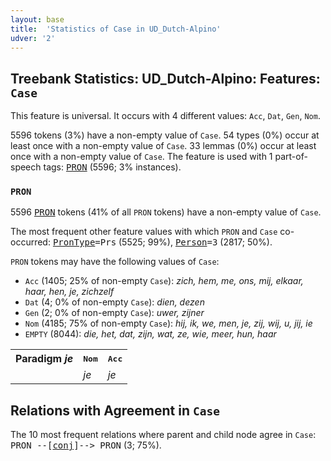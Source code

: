 ```yaml
---
layout: base
title:  'Statistics of Case in UD_Dutch-Alpino'
udver: '2'
---
```


## Treebank Statistics: UD_Dutch-Alpino: Features: `Case`

This feature is universal.
It occurs with 4 different values: `Acc`, `Dat`, `Gen`, `Nom`.

5596 tokens (3%) have a non-empty value of `Case`.
54 types (0%) occur at least once with a non-empty value of `Case`.
33 lemmas (0%) occur at least once with a non-empty value of `Case`.
The feature is used with 1 part-of-speech tags: <tt><a href="nl_alpino-pos-PRON.html">PRON</a></tt> (5596; 3% instances).

### `PRON`

5596 <tt><a href="nl_alpino-pos-PRON.html">PRON</a></tt> tokens (41% of all `PRON` tokens) have a non-empty value of `Case`.

The most frequent other feature values with which `PRON` and `Case` co-occurred: <tt><a href="nl_alpino-feat-PronType.html">PronType</a></tt><tt>=Prs</tt> (5525; 99%), <tt><a href="nl_alpino-feat-Person.html">Person</a></tt><tt>=3</tt> (2817; 50%).

`PRON` tokens may have the following values of `Case`:

* `Acc` (1405; 25% of non-empty `Case`): <em>zich, hem, me, ons, mij, elkaar, haar, hen, je, zichzelf</em>
* `Dat` (4; 0% of non-empty `Case`): <em>dien, dezen</em>
* `Gen` (2; 0% of non-empty `Case`): <em>uwer, zijner</em>
* `Nom` (4185; 75% of non-empty `Case`): <em>hij, ik, we, men, je, zij, wij, u, jij, ie</em>
* `EMPTY` (8044): <em>die, het, dat, zijn, wat, ze, wie, meer, hun, haar</em>

<table>
  <tr><th>Paradigm <i>je</i></th><th><tt>Nom</tt></th><th><tt>Acc</tt></th></tr>
  <tr><td><tt></tt></td><td><em>je</em></td><td><em>je</em></td></tr>
</table>

## Relations with Agreement in `Case`

The 10 most frequent relations where parent and child node agree in `Case`:
<tt>PRON --[<tt><a href="nl_alpino-dep-conj.html">conj</a></tt>]--> PRON</tt> (3; 75%).

